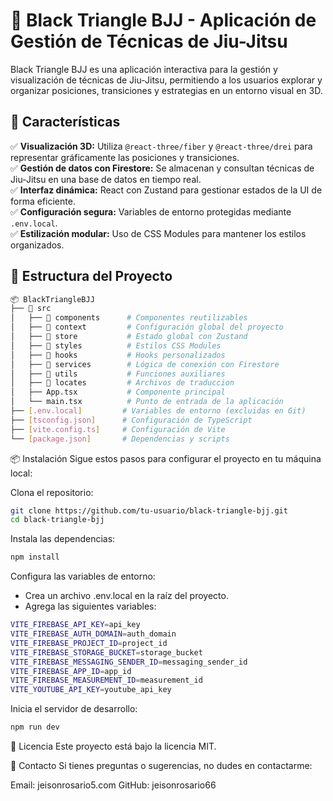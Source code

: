 # 🥋 Black Triangle BJJ - Aplicación de Gestión de Técnicas de Jiu-Jitsu

Black Triangle BJJ es una aplicación interactiva para la gestión y visualización de técnicas de Jiu-Jitsu, permitiendo a los usuarios explorar y organizar posiciones, transiciones y estrategias en un entorno visual en 3D.

## 🚀 Características

✅ **Visualización 3D:** Utiliza `@react-three/fiber` y `@react-three/drei` para representar gráficamente las posiciones y transiciones.  
✅ **Gestión de datos con Firestore:** Se almacenan y consultan técnicas de Jiu-Jitsu en una base de datos en tiempo real.  
✅ **Interfaz dinámica:** React con Zustand para gestionar estados de la UI de forma eficiente.  
✅ **Configuración segura:** Variables de entorno protegidas mediante `.env.local`.  
✅ **Estilización modular:** Uso de CSS Modules para mantener los estilos organizados.  

## 📂 Estructura del Proyecto

```bash
📦 BlackTriangleBJJ
├── 📁 src
│   ├── 📁 components      # Componentes reutilizables
│   ├── 📁 context         # Configuración global del proyecto
│   ├── 📁 store           # Estado global con Zustand
│   ├── 📁 styles          # Estilos CSS Modules
│   ├── 📁 hooks           # Hooks personalizados
│   ├── 📁 services        # Lógica de conexión con Firestore
│   ├── 📁 utils           # Funciones auxiliares
│   ├── 📁 locates         # Archivos de traduccion
│   ├── App.tsx           # Componente principal
│   └── main.tsx          # Punto de entrada de la aplicación
├── [.env.local]         # Variables de entorno (excluidas en Git)
├── [tsconfig.json]      # Configuración de TypeScript
├── [vite.config.ts]     # Configuración de Vite
└── [package.json]       # Dependencias y scripts
```

📦 Instalación
Sigue estos pasos para configurar el proyecto en tu máquina local:

Clona el repositorio:
```bash
git clone https://github.com/tu-usuario/black-triangle-bjj.git
cd black-triangle-bjj
```

Instala las dependencias:
```bash
npm install
```

Configura las variables de entorno:
- Crea un archivo .env.local en la raíz del proyecto.
- Agrega las siguientes variables:
```bash
VITE_FIREBASE_API_KEY=api_key
VITE_FIREBASE_AUTH_DOMAIN=auth_domain
VITE_FIREBASE_PROJECT_ID=project_id
VITE_FIREBASE_STORAGE_BUCKET=storage_bucket
VITE_FIREBASE_MESSAGING_SENDER_ID=messaging_sender_id
VITE_FIREBASE_APP_ID=app_id
VITE_FIREBASE_MEASUREMENT_ID=measurement_id
VITE_YOUTUBE_API_KEY=youtube_api_key
```

Inicia el servidor de desarrollo:
```bash
npm run dev
```


📄 Licencia
Este proyecto está bajo la licencia MIT.

📧 Contacto
Si tienes preguntas o sugerencias, no dudes en contactarme:

Email: jeisonrosario5.com
GitHub: jeisonrosario66